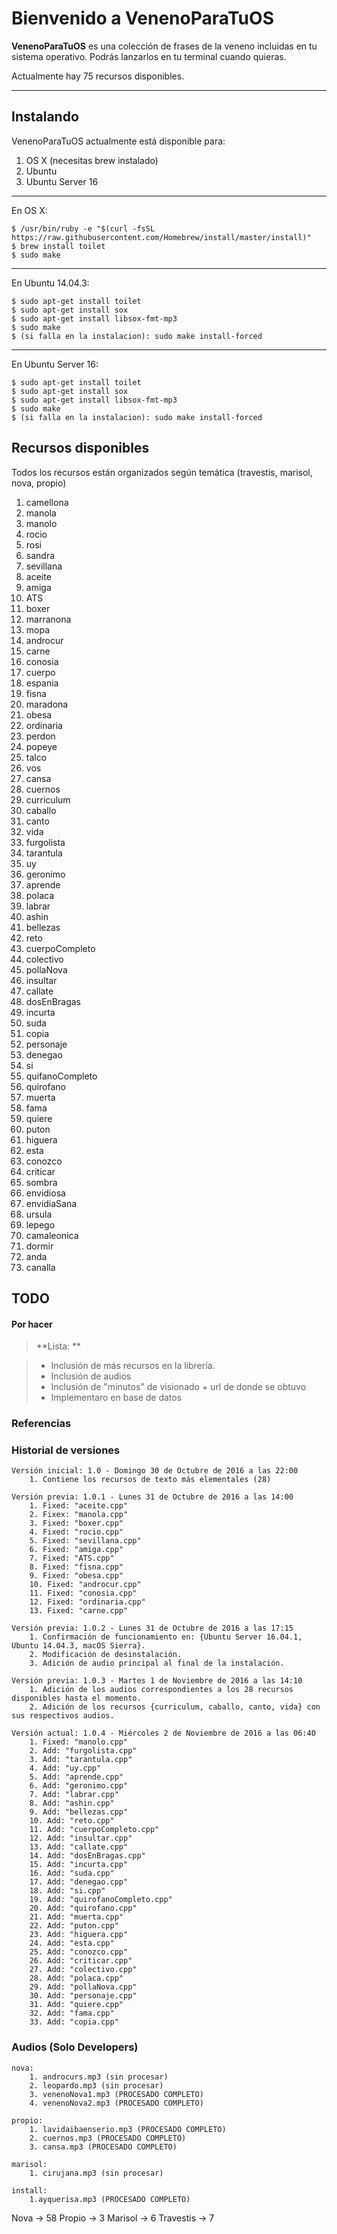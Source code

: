 Bienvenido a VenenoParaTuOS
===================


**VenenoParaTuOS** es una colección de frases de la veneno incluidas en tu sistema operativo. Podrás lanzarlos en tu terminal cuando quieras.

Actualmente hay 75 recursos disponibles.


----------


Instalando
-------------

VenenoParaTuOS actualmente está disponible para:

 1. OS X (necesitas brew instalado)
 2. Ubuntu
 3. Ubuntu Server 16

---
En OS X:

    $ /usr/bin/ruby -e "$(curl -fsSL https://raw.githubusercontent.com/Homebrew/install/master/install)"
    $ brew install toilet
    $ sudo make
   
---

En Ubuntu 14.04.3:

    $ sudo apt-get install toilet
    $ sudo apt-get install sox
    $ sudo apt-get install libsox-fmt-mp3
    $ sudo make
    $ (si falla en la instalacion): sudo make install-forced

---

En Ubuntu Server 16:

    $ sudo apt-get install toilet
    $ sudo apt-get install sox
    $ sudo apt-get install libsox-fmt-mp3
    $ sudo make
    $ (si falla en la instalacion): sudo make install-forced


Recursos disponibles
-------------------
Todos los recursos están organizados según temática (travestis, marisol, nova, propio)

 1. camellona
 2. manola
 3. manolo
 4. rocio
 5. rosi
 6. sandra
 7. sevillana
 8. aceite
 9. amiga
 10. ATS
 11. boxer
 12. marranona
 13. mopa
 14. androcur
 15. carne
 16. conosia
 17. cuerpo
 18. espania
 19. fisna
 20. maradona
 21. obesa
 22. ordinaria
 23. perdon
 24. popeye
 25. talco
 26. vos
 27. cansa
 28. cuernos
 29. curriculum
 30. caballo
 31. canto
 32. vida
 33. furgolista
 34. tarantula
 35. uy
 36. geronimo
 37. aprende
 38. polaca
 39. labrar
 40. ashin
 41. bellezas
 42. reto
 43. cuerpoCompleto
 44. colectivo
 45. pollaNova
 46. insultar
 47. callate
 48. dosEnBragas
 49. incurta
 51. suda
 52. copia
 53. personaje
 54. denegao
 55. si
 56. quifanoCompleto
 57. quirofano
 58. muerta
 59. fama
 61. quiere
 62. puton
 63. higuera
 64. esta
 65. conozco
 66. criticar
 67. sombra
 68. envidiosa
 69. envidiaSana
 70. ursula
 71. lepego
 72. camaleonica
 73. dormir
 74. anda
 75. canalla














TODO
-------------------


#### <i class="icon-refresh"></i> Por hacer

> **Lista: **

> - Inclusión de más recursos en la librería.
> - Inclusión de audios
> - Inclusión de "minutos" de visionado + url de donde se obtuvo
> - Implementaro en base de datos




### Referencias


  [^stackedit]: [LaVeneno](https://es.wikipedia.org/wiki/La_Veneno) 




### Historial de versiones
	
	Versión inicial: 1.0 - Domingo 30 de Octubre de 2016 a las 22:00
        1. Contiene los recursos de texto más elementales (28)

	Versión previa: 1.0.1 - Lunes 31 de Octubre de 2016 a las 14:00
		1. Fixed: "aceite.cpp"
		2. Fixex: "manola.cpp"
		3. Fixed: "boxer.cpp"
        4. Fixed: "rocio.cpp"
        5. Fixed: "sevillana.cpp"
        6. Fixed: "amiga.cpp"
        7. Fixed: "ATS.cpp"
        8. Fixed: "fisna.cpp"
        9. Fixed: "obesa.cpp"
        10. Fixed: "androcur.cpp"
        11. Fixed: "conosia.cpp"
        12. Fixed: "ordinaria.cpp"
        13. Fixed: "carne.cpp"

    Versión previa: 1.0.2 - Lunes 31 de Octubre de 2016 a las 17:15
        1. Confirmación de funcionamiento en: {Ubuntu Server 16.04.1, Ubuntu 14.04.3, macOS Sierra}.
        2. Modificación de desinstalación.
        3. Adición de audio principal al final de la instalación.

    Versión previa: 1.0.3 - Martes 1 de Noviembre de 2016 a las 14:10
        1. Adición de los audios correspondientes a los 28 recursos disponibles hasta el momento.
        2. Adición de los recursos {curriculum, caballo, canto, vida} con sus respectivos audios.

    Versión actual: 1.0.4 - Miércoles 2 de Noviembre de 2016 a las 06:40
        1. Fixed: "manolo.cpp"
        2. Add: "furgolista.cpp"
        3. Add: "tarantula.cpp"
        4. Add: "uy.cpp"
        5. Add: "aprende.cpp"
        6. Add: "geronimo.cpp"
        7. Add: "labrar.cpp"
        8. Add: "ashin.cpp"
        9. Add: "bellezas.cpp"
        10. Add: "reto.cpp"
        11. Add: "cuerpoCompleto.cpp"
        12. Add: "insultar.cpp"
        13. Add: "callate.cpp"
        14. Add: "dosEnBragas.cpp"
        15. Add: "incurta.cpp"
        16. Add: "suda.cpp"
        17. Add: "denegao.cpp"
        18. Add: "si.cpp"
        19. Add: "quirofanoCompleto.cpp"
        20. Add: "quirofano.cpp"
        21. Add: "muerta.cpp"
        22. Add: "puton.cpp"
        23. Add: "higuera.cpp"
        24. Add: "esta.cpp"
        25. Add: "conozco.cpp"
        26. Add: "criticar.cpp"
        27. Add: "colectivo.cpp"
        28. Add: "polaca.cpp"
        29. Add: "pollaNova.cpp"
        30. Add: "personaje.cpp"
        31. Add: "quiere.cpp"
        32. Add: "fama.cpp"
        33. Add: "copia.cpp"




### Audios (Solo Developers) 
    
    nova:
        1. androcurs.mp3 (sin procesar)
        2. leopardo.mp3 (sin procesar)
        3. venenoNova1.mp3 (PROCESADO COMPLETO)
        4. venenoNova2.mp3 (PROCESADO COMPLETO)

    propio:
        1. lavidaibaenserio.mp3 (PROCESADO COMPLETO)
        2. cuernos.mp3 (PROCESADO COMPLETO)
        3. cansa.mp3 (PROCESADO COMPLETO)

    marisol:
        1. cirujana.mp3 (sin procesar)

    install:
        1.ayquerisa.mp3 (PROCESADO COMPLETO)

   




 Nova -> 58
 Propio -> 3
 Marisol -> 6
 Travestis -> 7
